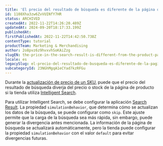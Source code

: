 ```yaml
---
title: 'El precio del resultado de búsqueda es diferente de la página de producto'
id: 1108Xha3zw6ZvVUINfY7HR
status: ARCHIVED
createdAt: 2022-11-22T14:26:20.489Z
updatedAt: 2024-09-20T18:17:33.199Z
publishedAt: 
firstPublishedAt: 2022-11-22T14:42:50.738Z
contentType: tutorial
productTeam: Marketing & Merchandising
author: 2o8pvz6z9hvxvhSoKAiZzg
slugEN: the-price-in-the-search-result-is-different-from-the-product-page
locale: es
legacySlug: el-precio-del-resultado-de-busqueda-es-diferente-de-la-pagina-de-producto
subcategoryId: 23NGhMgqA1eCYad7kzRFGu
---
```


Durante la [actualización de precio de un SKU](https://help.vtex.com/es/tutorial/alteracao-de-preco-de-sku--tutorials_95), puede que el precio del resultado de búsqueda diverja del precio o stock de la página de producto si la tienda utiliza [Intelligent Search](https://help.vtex.com/es/tracks/vtex-intelligent-search--19wrbB7nEQcmwzDPl1l4Cb).

Para utilizar Intelligent Search, se debe configurar la aplicación [Search Result](https://developers.vtex.com/vtex-developer-docs/docs/vtex-search-result). La propiedad `simulationBehavior`, que determina cómo se actualizan los datos de la búsqueda, se puede configurar como `skip`. Este ajuste permite que la carga de la búsqueda sea más rápida, sin embargo, puede generar la divergencia antes mencionada. La información de la página de búsqueda se actualizará automáticamente, pero la tienda puede configurar la propiedad `simulationBehavior` con el valor `default` para evitar divergencias futuras.
